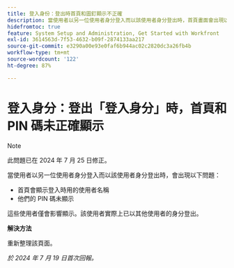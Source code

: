```yaml
---
title: 登入身份：登出時首頁和圖釘顯示不正確
description: 當使用者以另一位使用者身分登入而以該使用者身分登出時，首頁畫面會出現以下問題。
hidefromtoc: true
feature: System Setup and Administration, Get Started with Workfront
exl-id: 3614563d-7f53-4632-b09f-2874133aa217
source-git-commit: e3290a00e93e0faf6b944ac02c2820dc3a26fb4b
workflow-type: tm+mt
source-wordcount: '122'
ht-degree: 87%

---
```


# 登入身分：登出「登入身分」時，首頁和 PIN 碼未正確顯示

>[!NOTE]
>
>此問題已在 2024 年 7 月 25 日修正。

當使用者以另一位使用者身分登入而以該使用者身分登出時，會出現以下問題：

* 首頁會顯示登入時用的使用者名稱
* 他們的 PIN 碼未顯示

這些使用者僅會影響顯示。該使用者實際上已以其他使用者的身分登出。

**解決方法**

重新整理該頁面。

_於 2024 年 7 月 19 日首次回報。_
